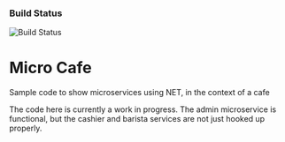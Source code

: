 ### Build Status

![Build Status](https://richardbanks.visualstudio.com/DefaultCollection/_apis/public/build/definitions/dd9fce67-1e29-48d0-bee1-1f4cbc0816a4/20/badge)

# Micro Cafe
Sample code to show microservices using NET, in the context of a cafe

The code here is currently a work in progress. The admin microservice is functional, but the cashier and barista services are not just hooked up properly.
